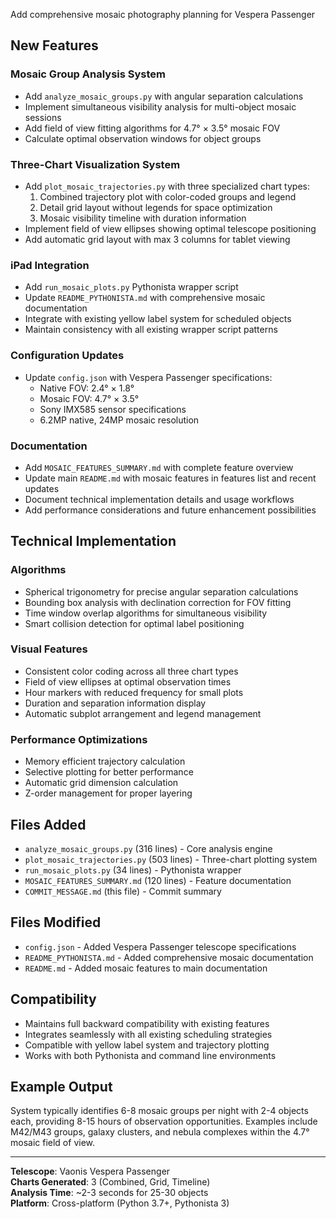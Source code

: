 Add comprehensive mosaic photography planning for Vespera Passenger

## New Features

### Mosaic Group Analysis System
- Add `analyze_mosaic_groups.py` with angular separation calculations
- Implement simultaneous visibility analysis for multi-object mosaic sessions
- Add field of view fitting algorithms for 4.7° × 3.5° mosaic FOV
- Calculate optimal observation windows for object groups

### Three-Chart Visualization System
- Add `plot_mosaic_trajectories.py` with three specialized chart types:
  1. Combined trajectory plot with color-coded groups and legend
  2. Detail grid layout without legends for space optimization  
  3. Mosaic visibility timeline with duration information
- Implement field of view ellipses showing optimal telescope positioning
- Add automatic grid layout with max 3 columns for tablet viewing

### iPad Integration
- Add `run_mosaic_plots.py` Pythonista wrapper script
- Update `README_PYTHONISTA.md` with comprehensive mosaic documentation
- Integrate with existing yellow label system for scheduled objects
- Maintain consistency with all existing wrapper script patterns

### Configuration Updates
- Update `config.json` with Vespera Passenger specifications:
  - Native FOV: 2.4° × 1.8°
  - Mosaic FOV: 4.7° × 3.5°
  - Sony IMX585 sensor specifications
  - 6.2MP native, 24MP mosaic resolution

### Documentation
- Add `MOSAIC_FEATURES_SUMMARY.md` with complete feature overview
- Update main `README.md` with mosaic features in features list and recent updates
- Document technical implementation details and usage workflows
- Add performance considerations and future enhancement possibilities

## Technical Implementation

### Algorithms
- Spherical trigonometry for precise angular separation calculations
- Bounding box analysis with declination correction for FOV fitting
- Time window overlap algorithms for simultaneous visibility
- Smart collision detection for optimal label positioning

### Visual Features
- Consistent color coding across all three chart types
- Field of view ellipses at optimal observation times
- Hour markers with reduced frequency for small plots
- Duration and separation information display
- Automatic subplot arrangement and legend management

### Performance Optimizations
- Memory efficient trajectory calculation
- Selective plotting for better performance
- Automatic grid dimension calculation
- Z-order management for proper layering

## Files Added
- `analyze_mosaic_groups.py` (316 lines) - Core analysis engine
- `plot_mosaic_trajectories.py` (503 lines) - Three-chart plotting system
- `run_mosaic_plots.py` (34 lines) - Pythonista wrapper
- `MOSAIC_FEATURES_SUMMARY.md` (120 lines) - Feature documentation
- `COMMIT_MESSAGE.md` (this file) - Commit summary

## Files Modified
- `config.json` - Added Vespera Passenger telescope specifications
- `README_PYTHONISTA.md` - Added comprehensive mosaic documentation  
- `README.md` - Added mosaic features to main documentation

## Compatibility
- Maintains full backward compatibility with existing features
- Integrates seamlessly with all existing scheduling strategies
- Compatible with yellow label system and trajectory plotting
- Works with both Pythonista and command line environments

## Example Output
System typically identifies 6-8 mosaic groups per night with 2-4 objects each, providing 8-15 hours of observation opportunities. Examples include M42/M43 groups, galaxy clusters, and nebula complexes within the 4.7° mosaic field of view.

---
**Telescope**: Vaonis Vespera Passenger  
**Charts Generated**: 3 (Combined, Grid, Timeline)  
**Analysis Time**: ~2-3 seconds for 25-30 objects  
**Platform**: Cross-platform (Python 3.7+, Pythonista 3) 